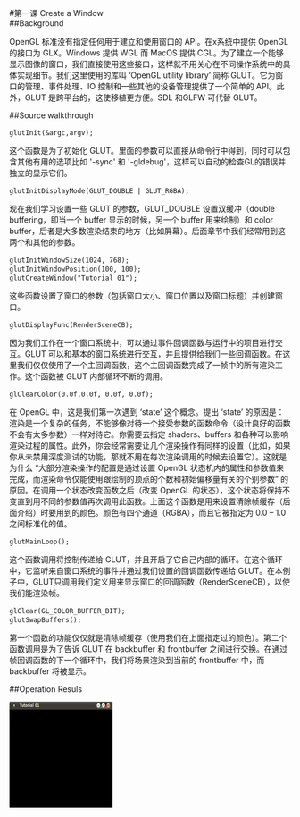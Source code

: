 #第一课 Create a Window  
##Background  

OpenGL 标准没有指定任何用于建立和使用窗口的 API。在x系统中提供 OpenGL 的接口为 GLX。Windows 提供 WGL 而 MacOS 提供 CGL。为了建立一个能够显示图像的窗口，我们直接使用这些接口，这样就不用关心在不同操作系统中的具体实现细节。我们这里使用的库叫 ‘OpenGL utility library’ 简称 GLUT。它为窗口的管理、事件处理、IO 控制和一些其他的设备管理提供了一个简单的 API。此外，GLUT 是跨平台的，这使移植更方便。SDL 和GLFW 可代替 GLUT。

##Source walkthrough  

```
glutInit(&argc,argv);
```  

这个函数是为了初始化 GLUT。里面的参数可以直接从命令行中得到，同时可以包含其他有用的选项比如 '-sync' 和 '-gldebug'，这样可以自动的检查GL的错误并独立的显示它们。

```
glutInitDisplayMode(GLUT_DOUBLE | GLUT_RGBA);
```  

现在我们学习设置一些 GLUT 的参数，GLUT_DOUBLE 设置双缓冲（double buffering，即当一个 buffer 显示的时候，另一个 buffer 用来绘制）和 color buffer，后者是大多数渲染结束的地方（比如屏幕）。后面章节中我们经常用到这两个和其他的参数。

```
glutInitWindowSize(1024, 768);    
glutInitWindowPosition(100, 100);  
glutCreateWindow("Tutorial 01");
```

这些函数设置了窗口的参数（包括窗口大小、窗口位置以及窗口标题）并创建窗口。  

```
glutDisplayFunc(RenderSceneCB);
```

因为我们工作在一个窗口系统中，可以通过事件回调函数与运行中的项目进行交互。GLUT 可以和基本的窗口系统进行交互，并且提供给我们一些回调函数。在这里我们仅仅使用了一个主回调函数，这个主回调函数完成了一帧中的所有渲染工作。这个函数被 GLUT 内部循环不断的调用。  

```
glClearColor(0.0f,0.0f, 0.0f, 0.0f);
```

在 OpenGL 中，这是我们第一次遇到 ‘state’ 这个概念。提出 ‘state’ 的原因是：渲染是一个复杂的任务，不能够像对待一个接受参数的函数命令（设计良好的函数不会有太多参数）一样对待它。你需要去指定 shaders、buffers 和各种可以影响渲染过程的属性。此外，你会经常需要让几个渲染操作有同样的设置（比如，如果你从未禁用深度测试的功能，那就不用在每次渲染调用的时候去设置它）。这就是为什么 “大部分渲染操作的配置是通过设置 OpenGL 状态机内的属性和参数值来完成，而渲染命令仅能使用跟绘制的顶点的个数和初始偏移量有关的个别参数” 的原因。在调用一个状态改变函数之后（改变 OpenGL 的状态），这个状态将保持不变直到用不同的参数值再次调用此函数。上面这个函数是用来设置清除帧缓存（后面介绍）时要用到的颜色。颜色有四个通道（RGBA），而且它被指定为 0.0 – 1.0 之间标准化的值。  

```
glutMainLoop();
```

这个函数调用将控制传递给 GLUT，并且开启了它自己内部的循环。在这个循环中，它监听来自窗口系统的事件并通过我们设置的回调函数传递给 GLUT。在本例子中，GLUT只调用我们定义用来显示窗口的回调函数（RenderSceneCB），以使我们能渲染帧。
 
```
glClear(GL_COLOR_BUFFER_BIT);
glutSwapBuffers();
```

第一个函数的功能仅仅就是清除帧缓存（使用我们在上面指定过的颜色）。第二个函数调用是为了告诉 GLUT 在 backbuffer 和 frontbuffer 之间进行交换。在通过帧回调函数的下一个循环中，我们将场景渲染到当前的 frontbuffer 中，而 backbuffer 将被显示。  

##Operation Resuls

![](images/picture01.png)

